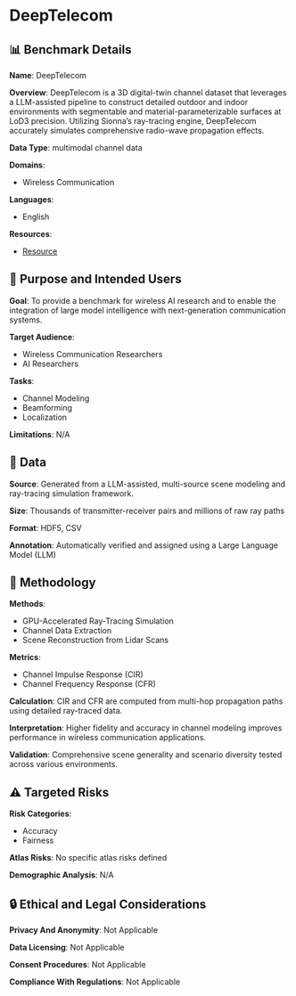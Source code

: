 # DeepTelecom

## 📊 Benchmark Details

**Name**: DeepTelecom

**Overview**: DeepTelecom is a 3D digital-twin channel dataset that leverages a LLM-assisted pipeline to construct detailed outdoor and indoor environments with segmentable and material-parameterizable surfaces at LoD3 precision. Utilizing Sionna’s ray-tracing engine, DeepTelecom accurately simulates comprehensive radio-wave propagation effects.

**Data Type**: multimodal channel data

**Domains**:
- Wireless Communication

**Languages**:
- English

**Resources**:
- [Resource](https://project.veryengine.cn/publish/CGAQvTSeB/index.html)

## 🎯 Purpose and Intended Users

**Goal**: To provide a benchmark for wireless AI research and to enable the integration of large model intelligence with next-generation communication systems.

**Target Audience**:
- Wireless Communication Researchers
- AI Researchers

**Tasks**:
- Channel Modeling
- Beamforming
- Localization

**Limitations**: N/A

## 💾 Data

**Source**: Generated from a LLM-assisted, multi-source scene modeling and ray-tracing simulation framework.

**Size**: Thousands of transmitter-receiver pairs and millions of raw ray paths

**Format**: HDF5, CSV

**Annotation**: Automatically verified and assigned using a Large Language Model (LLM)

## 🔬 Methodology

**Methods**:
- GPU-Accelerated Ray-Tracing Simulation
- Channel Data Extraction
- Scene Reconstruction from Lidar Scans

**Metrics**:
- Channel Impulse Response (CIR)
- Channel Frequency Response (CFR)

**Calculation**: CIR and CFR are computed from multi-hop propagation paths using detailed ray-traced data.

**Interpretation**: Higher fidelity and accuracy in channel modeling improves performance in wireless communication applications.

**Validation**: Comprehensive scene generality and scenario diversity tested across various environments.

## ⚠️ Targeted Risks

**Risk Categories**:
- Accuracy
- Fairness

**Atlas Risks**:
No specific atlas risks defined

**Demographic Analysis**: N/A

## 🔒 Ethical and Legal Considerations

**Privacy And Anonymity**: Not Applicable

**Data Licensing**: Not Applicable

**Consent Procedures**: Not Applicable

**Compliance With Regulations**: Not Applicable
